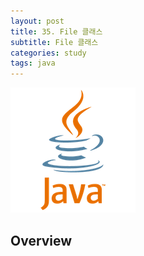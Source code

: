 ```yaml
---
layout: post
title: 35. File 클래스
subtitle: File 클래스
categories: study
tags: java
---
```

![javalogo](/assets/img/logo/java-logo.png)
## Overview
